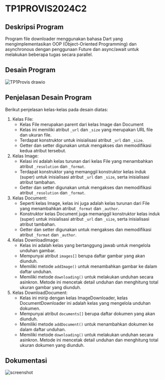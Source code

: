 # TP1PROVIS2024C2

## Deskripsi Program
Program file downloader menggunakan bahasa Dart yang mengimplementasikan OOP (Object-Oriented Programming) dan asynchronous dengan penggunaan Future dan async/await untuk melakukan beberapa tugas secara parallel.

## Desain Program
![TP1Provis drawio](https://github.com/Osaraku/TP1PROVIS2024C2/assets/117560099/c0d80f6f-1520-4546-a7c9-c0cfdb21e470)

## Penjelasan Desain Program
Berikut penjelasan kelas-kelas pada desain diatas:
1. Kelas File:
   - Kelas File merupakan parent dari kelas Image dan Document
   - Kelas ini memiliki atribut `_url` dan `_size` yang merupakan URL file dan ukuran file.
   - Terdapat konstruktor untuk inisialisasi atribut `_url` dan `_size`.
   - Getter dan setter digunakan untuk mengakses dan memodifikasi kedua atribut tersebut.
2. Kelas Image:
   - Kelasi ini adalah kelas turunan dari kelas File yang menambahkan atribut `_resolution` dan `_format`.
   - Terdapat konstruktor yang memanggil konstruktor kelas induk (super) untuk inisialisasi atribut `_url` dan `_size`, serta inisialisasi atribut tambahan.
   - Getter dan setter digunakan untuk mengakses dan memodifikasi atribut `_resolution` dan `_format`.
3. Kelas Document:
   - Seperti kelas Image, kelas ini juga adalah kelas turunan dari File yang menambahkan atribut `_format` dan `_author`.
   - Konstruktor kelas Document juga memanggil konstruktor kelas induk (super) untuk inisialisasi atribut `_url` dan `_size`, serta inisialisasi atribut tambahan.
   - Getter dan setter digunakan untuk mengakses dan memodifikasi atribut `_format` dan `_author`.
4. Kelas DownloadImage:
   - Kelas ini adalah kelas yang bertanggung jawab untuk mengelola unduhan gambar.
   - Mempunyai atribut `images[]` berupa daftar gambar yang akan diunduh.
   - Memiliki metode `addImage()` untuk menambahkan gambar ke dalam daftar unduhan.
   - Memiliki metode `downloading()` untuk melakukan unduhan secara asinkron. Metode ini mencetak detail unduhan dan menghitung total ukuran gambar yang diunduh.
5. Kelas DownloadDocument:
   - Kelas ini mirip dengan kelas ImageDownloader, kelas DocumentDownloader ini adalah kelas yang mengelola unduhan dokumen.
   - Mempunyai atribut `documents[]` berupa daftar dokumen yang akan diunduh.
   - Memiliki metode `addDocument()` untuk menambahkan dokumen ke dalam daftar unduhan.
   - Memiliki metode `downloading()` untuk melakukan unduhan secara asinkron. Metode ini mencetak detail unduhan dan menghitung total ukuran dokumen yang diunduh.

## Dokumentasi
![screenshot](https://github.com/Osaraku/TP1PROVIS2024C2/assets/117560099/806755cb-9d2a-4dc5-898c-4cf9d38c3a20)
